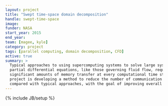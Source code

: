 ```yaml
---
layout: project
title: "Swept time-space domain decomposition"
handle: swept-time-space
image:
funder: NASA
start_year: 2015
end_year:
team: [magee, kyle]
category: project
tags: [parallel computing, domain decomposition, CFD]
active: true
summary: >
  Typical approaches to using supercomputing systems to solve large systems of
  partial differential equations, like those governing fluid flow, require
  significant amounts of memory transfer at every computational time step. This
  project is developing a method to reduce the number of communication steps
  compared with typical approaches, with the goal of improving overall performance.
---
```

{% include JB/setup %}
